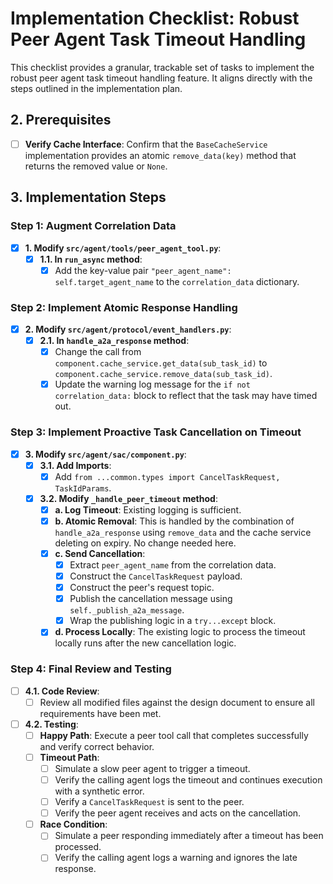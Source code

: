 # Implementation Checklist: Robust Peer Agent Task Timeout Handling

This checklist provides a granular, trackable set of tasks to implement the robust peer agent task timeout handling feature. It aligns directly with the steps outlined in the implementation plan.

## 2. Prerequisites

- [ ] **Verify Cache Interface**: Confirm that the `BaseCacheService` implementation provides an atomic `remove_data(key)` method that returns the removed value or `None`.

## 3. Implementation Steps

### Step 1: Augment Correlation Data

- [x] **1. Modify `src/agent/tools/peer_agent_tool.py`**:
    - [x] **1.1. In `run_async` method**:
        - [x] Add the key-value pair `"peer_agent_name": self.target_agent_name` to the `correlation_data` dictionary.

### Step 2: Implement Atomic Response Handling

- [x] **2. Modify `src/agent/protocol/event_handlers.py`**:
    - [x] **2.1. In `handle_a2a_response` method**:
        - [x] Change the call from `component.cache_service.get_data(sub_task_id)` to `component.cache_service.remove_data(sub_task_id)`.
        - [x] Update the warning log message for the `if not correlation_data:` block to reflect that the task may have timed out.

### Step 3: Implement Proactive Task Cancellation on Timeout

- [x] **3. Modify `src/agent/sac/component.py`**:
    - [x] **3.1. Add Imports**:
        - [x] Add `from ...common.types import CancelTaskRequest, TaskIdParams`.
    - [x] **3.2. Modify `_handle_peer_timeout` method**:
        - [x] **a. Log Timeout**: Existing logging is sufficient.
        - [x] **b. Atomic Removal**: This is handled by the combination of `handle_a2a_response` using `remove_data` and the cache service deleting on expiry. No change needed here.
        - [x] **c. Send Cancellation**:
            - [x] Extract `peer_agent_name` from the correlation data.
            - [x] Construct the `CancelTaskRequest` payload.
            - [x] Construct the peer's request topic.
            - [x] Publish the cancellation message using `self._publish_a2a_message`.
            - [x] Wrap the publishing logic in a `try...except` block.
        - [x] **d. Process Locally**: The existing logic to process the timeout locally runs after the new cancellation logic.

### Step 4: Final Review and Testing

- [ ] **4.1. Code Review**:
    - [ ] Review all modified files against the design document to ensure all requirements have been met.
- [ ] **4.2. Testing**:
    - [ ] **Happy Path**: Execute a peer tool call that completes successfully and verify correct behavior.
    - [ ] **Timeout Path**:
        - [ ] Simulate a slow peer agent to trigger a timeout.
        - [ ] Verify the calling agent logs the timeout and continues execution with a synthetic error.
        - [ ] Verify a `CancelTaskRequest` is sent to the peer.
        - [ ] Verify the peer agent receives and acts on the cancellation.
    - [ ] **Race Condition**:
        - [ ] Simulate a peer responding immediately after a timeout has been processed.
        - [ ] Verify the calling agent logs a warning and ignores the late response.

